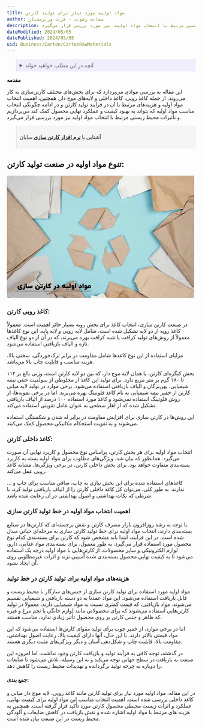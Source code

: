 ```yaml
---
title: مواد اولیه مورد نیاز برای تولید کارتن
author: سمانه رشوند - فربد وزیرمختار
description: این مقاله به مواد اولیه مورد نیاز برای تولید کارتن می‌پردازد. انتخاب مناسب مواد اولیه می‌تواند به بهبود کیفیت و عملکرد نهایی محصول کمک کند. همچنین، تأثیرات محیط زیستی مرتبط با انتخاب مواد اولیه نیز مورد بررسی قرار می‌گیرد.
dateModified: 2024/05/05
datePublished: 2024/05/05
uid: Business/Carton/CartonRawMaterials
---
```



<blockquote style="background-color:#eeeefc; padding:0.5rem">
<details>
  <summary>آنچه در این مطلب خواهید خواند</summary>
  <ul>
     <li>تنوع مواد اولیه در صنعت تولید کارتن</li>
    <li>اهمیت انتخاب مواد اولیه در خط تولید کارتن سازی</li>
    <li>هزینه‌های مواد اولیه برای تولید کارتن در خط تولید</li>
    <li>جمع بندی</li>
  </ul>
</details>
</blockquote> 

**مقدمه**

این مقاله به بررسی موادی می‌پردازد که برای بخش‌های مختلف کارتن‌سازی به کار می‌روند، از جمله کاغذ رویی، کاغذ داخلی و لایه‌های موج دار. همچنین، اهمیت انتخاب مواد اولیه و هزینه‌های مرتبط با آن در فرآیند تولید کارتن و در ادامه چگونگی انتخاب مناسب مواد اولیه که بتواند به بهبود کیفیت و عملکرد نهایی محصول کمک کند می‌پردازیم و تأثیرات محیط زیستی مرتبط با انتخاب مواد اولیه نیز مورد بررسی قرار می‌گیرد.

<blockquote style="background-color:#f5f5f5; padding:0.5rem">
<p><strong>آشنایی با <a href="https://www.hooshkar.com/Software/PrintingAndPackaging/Package/Carton" target="_blank">نرم افزار کارتن سازی</a> سایان</p></strong></blockquote>


## تنوع مواد اولیه در صنعت تولید کارتن:

![مواد اولیه کارتن سازی](./Images/RawMaterialsInCartonMaking.webp)

### کاغذ رویی کارتن:

در صنعت کارتن سازی، انتخاب کاغذ برای بخش رویه بسیار حائز اهمیت است. معمولاً کاغذ رویه از دو لایه تشکیل شده است، شامل لایه رویی و لایه پایه. این نوع کاغذها معمولاً از روش‌های تولید کرافت یا شبه کرافت بهره می‌برند، که در آن از دو نوع الیاف تازه و الیاف بازیافتی استفاده می‌شود.

مزایای استفاده از این نوع کاغذها شامل مقاومت در برابر ترک‌خوردگی، سختی بالا، هزینه مناسب و قابلیت چاپ بالا می‌باشد.

بخش کنگره‌ای کارتن، یا همان لایه موج دار، که بین دو لایه کارتن است، وزنی بالغ بر ۱۱۲ تا ۱۸۰ گرم بر متر مربع دارد. برای تولید این کاغذ از مخلوطی از سولفیت خنثی نیمه شیمیایی، پهن‌برگان و الیاف بازیافتی استفاده می‌شود.
برخی موارد در تولید لایه میانی کارتن از خمیر نیمه شیمیایی به نام کاغذ فلوتینگ بهره می‌برند. اما در برخی نمونه‌ها، از روش فلوتینگ استفاده نمی‌شود و کاغذ مورد استفاده ۱۰۰ درصد از الیاف بازیافتی تشکیل شده که از اهار سطحی به عنوان عامل تقویتی استفاده می‌کند.

این روش‌ها در کارتن سازی برای افزایش مقاومت در برابر له شدن و شکستگی استفاده می‌شوند و به تقویت استحکام مکانیکی محصول کمک می‌کنند.

### کاغذ داخلی کارتن:
انتخاب مواد اولیه برای هر بخش کارتن، براساس نوع محصول و کاربرد نهایی آن صورت می‌گیرد. همانطور که بیان شد، ویژگی‌های مطلوب برای مواد اولیه بسته به کاربرد بسته‌بندی متفاوت خواهد بود. برای بخش داخلی کارتن، در برخی ویژگی‌ها، مشابه کاغذ رویی عمل می‌کند. 

کاغذهای استفاده شده برای این بخش نیازی به چاپ، صافی مناسب برای چاپ و ... ندارند. به طور کلی، می‌توان کل کاغذ داخلی کارتن را از الیاف بازیافتی تولید کرد، با شرطی که نکات بهداشتی و اصول بهداشتی در آن رعایت شده باشد.

### اهمیت انتخاب مواد اولیه در خط تولید کارتن سازی

با توجه به رشد روزافزون بازار مصرف کارتن و نقش برجسته‌ای که کارتن‌ها در صنایع بسته‌بندی دارند، انتخاب مواد اولیه برای خط تولید کارتن سازی به مرحله‌ای حیاتی مبدل شده است. در این فرآیند، ابتدا باید مشخص شود که کارتن برای بسته‌بندی کدام نوع محصول مورد استفاده قرار می‌گیرد. به طور معمول، برای بسته‌بندی مواد غذایی، دارو، لوازم الکترونیکی و سایر محصولات، از کارتن‌هایی با مواد اولیه درجه یک استفاده می‌شود تا به کیفیت نهایی محصول بسته‌بندی شده آسیبی نزند و اثرات غیرمطلوبی روی آن ایجاد نشود.

### هزینه‌های مواد اولیه برای تولید کارتن در خط تولید

مواد اولیه مورد استفاده برای تولید کارتن سازی از جنس‌های سازگار با محیط زیست و قابل بازیافت استفاده می‌شود. این مواد عمدتا به دو دسته بازیافتی و شیمیایی تقسیم می‌شوند. مواد بازیافتی، که قیمت کمتری نسبت به مواد شیمیایی دارند، معمولا در تولید کارتن‌هایی استفاده می‌شوند که برای محصولاتی مانند لوازم خانگی یا تخم مرغ و غیره که ظاهر و جنس کارتن بر روی محصول تأثیر زیادی ندارد، مناسب هستند. 

اما در برخی موارد، از خمیر چوب برای تولید مقوای کارتن‌ها استفاده می‌شود که این مواد قیمتی بالاتر دارند. با این حال، آنها دارای کیفیت بالا، رعایت اصول بهداشتی، مقاومت بالا، قابلیت چاپ و شکل‌دهی آسان و دیگر ویژگی‌های مثبت دیگری هستند. 

در گذشته، توجه کافی به فرآیند تولید و بازیافت کارتن وجود نداشت، اما امروزه این صنعت به بازیافت در سطح جهانی توجه می‌کند و به این وسیله، تلاش می‌شود تا ضایعات را دوباره به چرخه تولید برگردانده و تهدیدات محیط زیست را کاهش دهد.

#### جمع بندی: 
در این مقاله، مواد اولیه مورد نیاز برای تولید کارتن مانند کاغذ رویی، لایه موج دار میانی و کاغذ داخلی بررسی شده است. اهمیت انتخاب مناسب این مواد اولیه برای کیفیت نهایی، عملکرد و اثرات زیست محیطی محصول کارتن مورد تأکید قرار گرفته است. همچنین به هزینه های مرتبط با مواد اولیه اشاره شده و نقش بازیافت در کاهش ضایعات و آلودگی محیط زیست در این صنعت بیان شده است.


